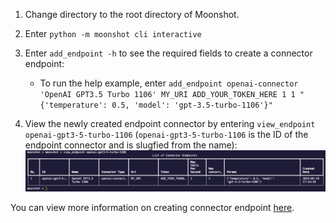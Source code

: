 1. Change directory to the root directory of Moonshot. 

2. Enter `python -m moonshot cli interactive`

3. Enter `add_endpoint -h` to see the required fields to create a connector endpoint:
    - To run the help example, enter `add_endpoint openai-connector 'OpenAI GPT3.5 Turbo 1106' MY_URI ADD_YOUR_TOKEN_HERE 1 1 "{'temperature': 0.5, 'model': 'gpt-3.5-turbo-1106'}"`

4. View the newly created endpoint connector by entering `view_endpoint openai-gpt3-5-turbo-1106` (`openai-gpt3-5-turbo-1106` is the ID of the endpoint connector and is slugfied from the name):
    ![endpoint connector](images/endpoint_connector.png)

You can view more information on creating connector endpoint [here](../../cli/connecting_endpoints.md#creating-an-endpoint-connector).